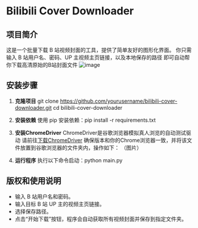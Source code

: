 # Bilibili Cover Downloader

## 项目简介
这是一个批量下载 B 站视频封面的工具，提供了简单友好的图形化界面。
你只需输入 B 站用户名、密码、UP 主视频主页链接，以及本地保存的路径
即可自动帮你下载高清原始的B站封面文件
![image](https://github.com/user-attachments/assets/d660a5d4-e00a-4d6b-970d-22d10d577492)



## 安装步骤

1. **克隆项目**
git clone https://github.com/yourusername/bilibili-cover-downloader.git
cd bilibili-cover-downloader
   
2. **安装依赖**
使用 pip 安装依赖：pip install -r requirements.txt

3. **安装ChromeDriver**
ChromeDriver是谷歌浏览器模拟真人浏览的自动测试驱动
请前往[下载ChromeDriver](https://chromedriver.chromium.org/downloads)
确保版本和你的Chrome浏览器一致，并将该文件放置到谷歌浏览器的文件夹内，操作如下：
（图片）

3. **运行程序**
执行以下命令启动：python main.py

## 版权和使用说明
- 输入 B 站用户名和密码。
- 输入目标 B 站 UP 主的视频主页链接。
- 选择保存路径。
- 点击“开始下载”按钮，程序会自动获取所有视频封面并保存到指定文件夹。

